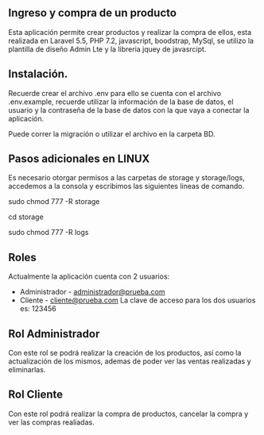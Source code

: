 
## Ingreso y compra de un producto

Esta aplicación permite crear productos y realizar la compra de ellos, esta realizada en Laravel 5.5, PHP 7.2, javascript, boodstrap, MySql, se utilizo la plantilla de diseño Admin Lte y la libreria jquey de javasrcipt.

## Instalación.

Recuerde crear el archivo .env para ello se cuenta con el archivo .env.example, recuerde utilizar la información de la base de datos, el usuario y la contraseña de la base de datos con la que vaya a conectar la aplicación.  

Puede correr la migración o utilizar el archivo en la carpeta BD.

## Pasos adicionales en LINUX

Es necesario otorgar permisos a las carpetas de storage y storage/logs, accedemos a la consola y escribimos las siguientes lineas de comando.

sudo chmod 777 -R storage

cd storage

sudo chmod 777 -R logs

## Roles

Actualmente la aplicación cuenta con 2 usuarios:

- Administrador - administrador@prueba.com
- Cliente - cliente@prueba.com
La clave de acceso para los dos usuarios es: 123456

## Rol Administrador

Con este rol se podrá realizar la creación de los productos, así como la actualización de los mismos, ademas de poder ver las ventas realizadas y eliminarlas.

## Rol Cliente

Con este rol podrá realizar la compra de productos, cancelar la compra y ver las compras realiadas.


